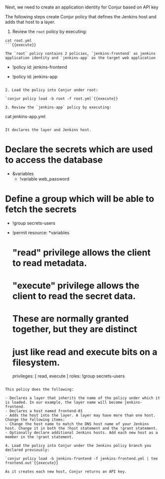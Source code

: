
Next, we need to create an application identity for Conjur based on API key

The following steps create Conjur policy that defines the Jenkins host and adds that host to a layer.

1. Review the `root` policy by executing:
```
cat root.yml
```{{execute}}

The `root` policy contains 2 policies, `jenkins-frontend` as jenkins application identity and `jenkins-app` as the target web application

```
- !policy
  id: jenkins-frontend

- !policy
  id: jenkins-app
```

2. Load the policy into Conjur under root: 

`conjur policy load -b root -f root.yml`{{execute}}

3. Review the `jenkins-app` policy by executing:
```
cat jenkins-app.yml
```{{execute}}

It declares the layer and Jenkins host.

```
# Declare the secrets which are used to access the database
- &variables
  - !variable web_password

# Define a group which will be able to fetch the secrets
- !group secrets-users

- !permit
  resource: *variables
  # "read" privilege allows the client to read metadata.
  # "execute" privilege allows the client to read the secret data.
  # These are normally granted together, but they are distinct
  #   just like read and execute bits on a filesystem.
  privileges: [ read, execute ]
  roles: !group secrets-users
```

This policy does the following: 

- Declares a layer that inherits the name of the policy under which it is loaded. In our example, the layer name will become jenkins-frontend.
- Declares a host named frontend-01
- Adds the host into the layer. A layer may have more than one host.
Change the following items:
- Change the host name to match the DNS host name of your Jenkins host. Change it in both the !host statement and the !grant statement.
- Optionally declare additional Jenkins hosts. Add each new host as a member in the !grant statement.

4. Load the policy into Conjur under the Jenkins policy branch you declared previously: 

`conjur policy load -b jenkins-frontend -f jenkins-frontend.yml | tee frontend.out`{{execute}}

As it creates each new host, Conjur returns an API key.

